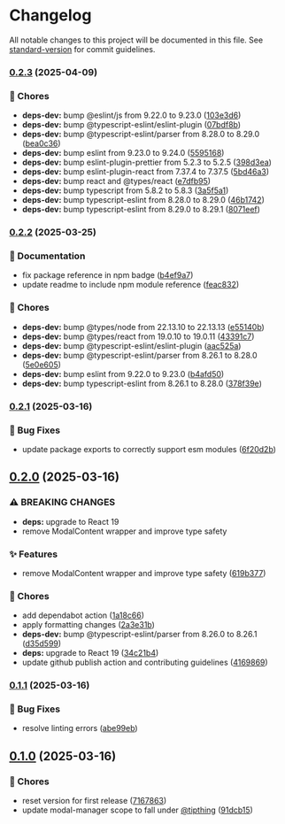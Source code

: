 # Changelog

All notable changes to this project will be documented in this file. See [standard-version](https://github.com/conventional-changelog/standard-version) for commit guidelines.

### [0.2.3](https://github.com/Chappy202/modal-manager/compare/v0.2.2...v0.2.3) (2025-04-09)


### 🔧 Chores

* **deps-dev:** bump @eslint/js from 9.22.0 to 9.23.0 ([103e3d6](https://github.com/Chappy202/modal-manager/commit/103e3d62f1ac8cad8727e1aae1f7e3239418fdf9))
* **deps-dev:** bump @typescript-eslint/eslint-plugin ([07bdf8b](https://github.com/Chappy202/modal-manager/commit/07bdf8b24d5a3f898b8b53c457c43eb424de2c0e))
* **deps-dev:** bump @typescript-eslint/parser from 8.28.0 to 8.29.0 ([bea0c36](https://github.com/Chappy202/modal-manager/commit/bea0c36784c88779a9c44540ebe970c5277157f7))
* **deps-dev:** bump eslint from 9.23.0 to 9.24.0 ([5595168](https://github.com/Chappy202/modal-manager/commit/55951682a996aaf3a9706decab0fa8c0df932e9f))
* **deps-dev:** bump eslint-plugin-prettier from 5.2.3 to 5.2.5 ([398d3ea](https://github.com/Chappy202/modal-manager/commit/398d3eabb4b2c105624843e6203931cad6365e9c))
* **deps-dev:** bump eslint-plugin-react from 7.37.4 to 7.37.5 ([5bd46a3](https://github.com/Chappy202/modal-manager/commit/5bd46a38cd3ea717712077f297394932e1c594e8))
* **deps-dev:** bump react and @types/react ([e7dfb95](https://github.com/Chappy202/modal-manager/commit/e7dfb958769a34dee5a5a95b230e326a585d4dac))
* **deps-dev:** bump typescript from 5.8.2 to 5.8.3 ([3a5f5a1](https://github.com/Chappy202/modal-manager/commit/3a5f5a1ed93260c25156efc448554e645f06397b))
* **deps-dev:** bump typescript-eslint from 8.28.0 to 8.29.0 ([46b1742](https://github.com/Chappy202/modal-manager/commit/46b174250fc23045dc5c38c6695178d49b114881))
* **deps-dev:** bump typescript-eslint from 8.29.0 to 8.29.1 ([8071eef](https://github.com/Chappy202/modal-manager/commit/8071eefe192791387b6fd219f184a09a30017641))

### [0.2.2](https://github.com/Chappy202/modal-manager/compare/v0.2.1...v0.2.2) (2025-03-25)


### 📝 Documentation

* fix package reference in npm badge ([b4ef9a7](https://github.com/Chappy202/modal-manager/commit/b4ef9a75c6bbd26f26061f735a432209b14cdf47))
* update readme to include npm module reference ([feac832](https://github.com/Chappy202/modal-manager/commit/feac83270c7568d34c801718ad8f7f64304c7982))


### 🔧 Chores

* **deps-dev:** bump @types/node from 22.13.10 to 22.13.13 ([e55140b](https://github.com/Chappy202/modal-manager/commit/e55140b9e521e8293455938be48e3ec87ba1e92b))
* **deps-dev:** bump @types/react from 19.0.10 to 19.0.11 ([43391c7](https://github.com/Chappy202/modal-manager/commit/43391c7048eb5e4845d0a915867a6acb780c19c5))
* **deps-dev:** bump @typescript-eslint/eslint-plugin ([aac525a](https://github.com/Chappy202/modal-manager/commit/aac525a7e3ae5b522058027dd15bdd5cf0435318))
* **deps-dev:** bump @typescript-eslint/parser from 8.26.1 to 8.28.0 ([5e0e605](https://github.com/Chappy202/modal-manager/commit/5e0e605f3316c8bf49e7a02713ace0c18109ca36))
* **deps-dev:** bump eslint from 9.22.0 to 9.23.0 ([b4afd50](https://github.com/Chappy202/modal-manager/commit/b4afd5039c33e19e6cb942d80f52af0d75d7f350))
* **deps-dev:** bump typescript-eslint from 8.26.1 to 8.28.0 ([378f39e](https://github.com/Chappy202/modal-manager/commit/378f39ea2f9236c6cb5db09e575df5924345b350))

### [0.2.1](https://github.com/Chappy202/modal-manager/compare/v0.2.0...v0.2.1) (2025-03-16)


### 🐛 Bug Fixes

* update package exports to correctly support esm modules ([6f20d2b](https://github.com/Chappy202/modal-manager/commit/6f20d2b0dd507f3507689fc80d54c55c3850d6c6))

## [0.2.0](https://github.com/Chappy202/modal-manager/compare/v0.1.1...v0.2.0) (2025-03-16)


### ⚠ BREAKING CHANGES

* **deps:** upgrade to React 19
* remove ModalContent wrapper and improve type safety

### ✨ Features

* remove ModalContent wrapper and improve type safety ([619b377](https://github.com/Chappy202/modal-manager/commit/619b3776718b82b1c5c721d5965ab9108deb2fee))


### 🔧 Chores

* add dependabot action ([1a18c66](https://github.com/Chappy202/modal-manager/commit/1a18c66effd1da4947c3944ed7c74283fa8945d2))
* apply formatting changes ([2a3e31b](https://github.com/Chappy202/modal-manager/commit/2a3e31baea84c71a907dbba020d8b50d76b674cb))
* **deps-dev:** bump @typescript-eslint/parser from 8.26.0 to 8.26.1 ([d35d599](https://github.com/Chappy202/modal-manager/commit/d35d59963119449f834bf2c05f20959fd1a8b868))
* **deps:** upgrade to React 19 ([34c21b4](https://github.com/Chappy202/modal-manager/commit/34c21b41c22f55fdb0bae4b45066061a3da7c1b9))
* update github publish action and contributing guidelines ([4169869](https://github.com/Chappy202/modal-manager/commit/4169869635a1457206c254ffa6aa3530c4aad637))

### [0.1.1](https://github.com/Chappy202/modal-manager/compare/v0.1.0...v0.1.1) (2025-03-16)


### 🐛 Bug Fixes

* resolve linting errors ([abe99eb](https://github.com/Chappy202/modal-manager/commit/abe99eb7b1e7d094b2ecb64ba0225c8350606ba5))

## [0.1.0](https://github.com/Chappy202/modal-manager/compare/v0.1.3...v0.1.0) (2025-03-16)


### 🔧 Chores

* reset version for first release ([7167863](https://github.com/Chappy202/modal-manager/commit/716786374206d6f5462feedb14278c1528d48b1a))
* update modal-manager scope to fall under [@tipthing](https://github.com/tipthing) ([91dcb15](https://github.com/Chappy202/modal-manager/commit/91dcb150818817024efdf6580a01dd86dadae968))
